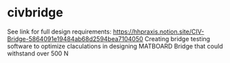 # civbridge

See link for full design requirements: https://hhpraxis.notion.site/CIV-Bridge-5864091e19484ab68d2594bea7104050
Creating bridge testing software to optimize claculations in designing MATBOARD Bridge that could withstand over 500 N
